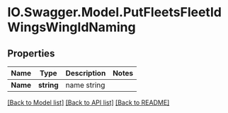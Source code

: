 # IO.Swagger.Model.PutFleetsFleetIdWingsWingIdNaming
## Properties

Name | Type | Description | Notes
------------ | ------------- | ------------- | -------------
**Name** | **string** | name string | 

[[Back to Model list]](../README.md#documentation-for-models) [[Back to API list]](../README.md#documentation-for-api-endpoints) [[Back to README]](../README.md)


